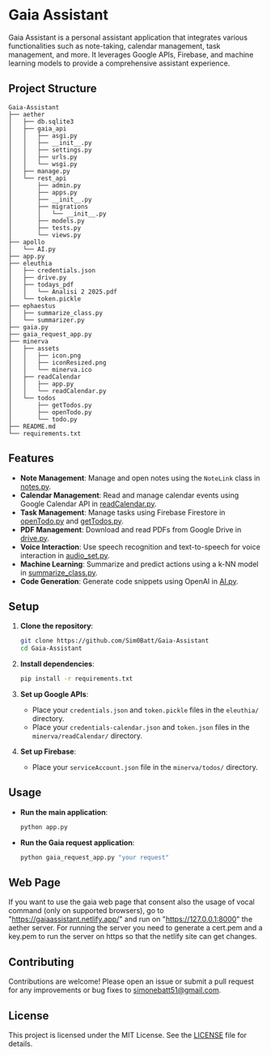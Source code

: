 # Gaia Assistant

Gaia Assistant is a personal assistant application that integrates various functionalities such as note-taking, calendar management, task management, and more. It leverages Google APIs, Firebase, and machine learning models to provide a comprehensive assistant experience.

## Project Structure
```
Gaia-Assistant
├── aether
│   ├── db.sqlite3
│   ├── gaia_api
│   │   ├── asgi.py
│   │   ├── __init__.py
│   │   ├── settings.py
│   │   ├── urls.py
│   │   └── wsgi.py
│   ├── manage.py
│   └── rest_api
│       ├── admin.py
│       ├── apps.py
│       ├── __init__.py
│       ├── migrations
│       │   └── __init__.py
│       ├── models.py
│       ├── tests.py
│       └── views.py
├── apollo
│   └── AI.py
├── app.py
├── eleuthia
│   ├── credentials.json
│   ├── drive.py
│   ├── todays_pdf
│   │   └── Analisi 2 2025.pdf
│   └── token.pickle
├── ephaestus
│   ├── summarize_class.py
│   └── summarizer.py
├── gaia.py
├── gaia_request_app.py
├── minerva
│   ├── assets
│   │   ├── icon.png
│   │   ├── iconResized.png
│   │   └── minerva.ico
│   ├── readCalendar
│   │   ├── app.py
│   │   └── readCalendar.py
│   └── todos
│       ├── getTodos.py
│       ├── openTodo.py
│       └── todo.py
├── README.md
└── requirements.txt
```


## Features

- **Note Management**: Manage and open notes using the `NoteLink` class in [notes.py](minerva/notesReferences/notes.py).
- **Calendar Management**: Read and manage calendar events using Google Calendar API in [readCalendar.py](minerva/readCalendar/readCalendar.py).
- **Task Management**: Manage tasks using Firebase Firestore in [openTodo.py](minerva/todos/openTodo.py) and [getTodos.py](minerva/todos/getTodos.py).
- **PDF Management**: Download and read PDFs from Google Drive in [drive.py](eleuthia/drive.py).
- **Voice Interaction**: Use speech recognition and text-to-speech for voice interaction in [audio_set.py](utils/audio_set.py).
- **Machine Learning**: Summarize and predict actions using a k-NN model in [summarize_class.py](ephaestus/summarize_class.py).
- **Code Generation**: Generate code snippets using OpenAI in [AI.py](apollo/AI.py).

## Setup

1. **Clone the repository**:
    ```sh
    git clone https://github.com/Sim0Batt/Gaia-Assistant
    cd Gaia-Assistant
    ```

2. **Install dependencies**:
    ```sh
    pip install -r requirements.txt
    ```

3. **Set up Google APIs**:
    - Place your `credentials.json` and `token.pickle` files in the `eleuthia/` directory.
    - Place your `credentials-calendar.json` and `token.json` files in the `minerva/readCalendar/` directory.

4. **Set up Firebase**:
    - Place your `serviceAccount.json` file in the `minerva/todos/` directory.

## Usage

- **Run the main application**:
    ```sh
    python app.py
    ```

- **Run the Gaia request application**:
    ```sh
    python gaia_request_app.py "your request"
    ```

## Web Page
If you want to use the gaia web page that consent also the usage of vocal command (only on supported browsers), go to "https://gaiaassistant.netlify.app/" and run on "https://127.0.0.1:8000" the aether server. For running the server you need to generate a cert.pem and a key.pem to run the server on https so that the netlify site can get changes.

## Contributing

Contributions are welcome! Please open an issue or submit a pull request for any improvements or bug fixes to simonebatt51@gmail.com.

## License

This project is licensed under the MIT License. See the [LICENSE](LICENSE) file for details.